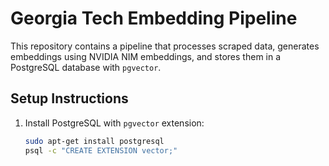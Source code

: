 # Georgia Tech Embedding Pipeline

This repository contains a pipeline that processes scraped data, generates embeddings using NVIDIA NIM embeddings, and stores them in a PostgreSQL database with `pgvector`.

## Setup Instructions

1. Install PostgreSQL with `pgvector` extension:
   ```bash
   sudo apt-get install postgresql
   psql -c "CREATE EXTENSION vector;"
